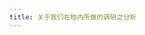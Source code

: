 ```yaml
---
title: 关于我们在校内所做的调研之分析
---
```

<script src="https://cdn.staticfile.org/echarts/5.5.0/echarts.min.js"></script>
<div id="main"></div>
<div id="main" style="width: 600px;height:400px;"></div>
    <script type="text/javascript">
        var myChart = echarts.init(document.getElementById('main'));
        var option = {
            title: {
                text: '第一个 ECharts 实例'
            },
            tooltip: {},
            legend: {
                data:['销量']
            },
            xAxis: {
                data: ["衬衫","羊毛衫","雪纺衫","裤子","高跟鞋","袜子"]
            },
            yAxis: {},
            series: [{
                name: '销量',
                type: 'bar',
                data: [5, 20, 36, 10, 10, 20]
            }]
        };
        myChart.setOption(option);
    </script>
